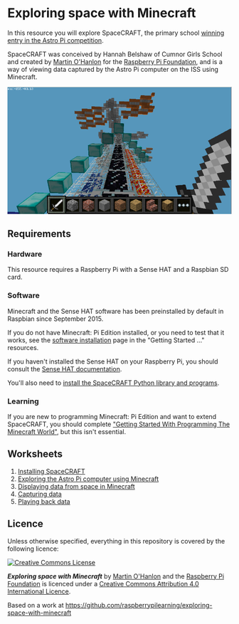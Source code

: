 # Exploring space with Minecraft

In this resource you will explore SpaceCRAFT, the primary school [winning entry in the Astro Pi competition](https://astro-pi.org/competition/winners/).

SpaceCRAFT was conceived by Hannah Belshaw of Cumnor Girls School and created by [Martin O'Hanlon](http://www.stuffaboutcode.com) for the [Raspberry Pi Foundation](https://www.raspberrypi.org), and is a way of viewing data captured by the Astro Pi computer on the ISS using Minecraft. 

![Data from the ISS displayed in Minecraft](images/spacecraft.png)

## Requirements

### Hardware

This resource requires a Raspberry Pi with a Sense HAT and a Raspbian SD card.

### Software

Minecraft and the Sense HAT software has been preinstalled by default in Raspbian since September 2015.

If you do not have Minecraft: Pi Edition installed, or you need to test that it works, see the [software installation](http://www.raspberrypi.org/learning/getting-started-with-minecraft-pi/software.md) page in the "Getting Started ..." resources.

If you haven't installed the Sense HAT on your Raspberry Pi, you should consult the [Sense HAT documentation](https://www.raspberrypi.org/documentation/hardware/sense-hat/).

You'll also need to [install the SpaceCRAFT Python library and programs](worksheets/installspacecraft.md).

### Learning

If you are new to programming Minecraft: Pi Edition and want to extend SpaceCRAFT, you should complete ["Getting Started With Programming The Minecraft World"](http://www.raspberrypi.org/learning/getting-started-with-minecraft-pi/), but this isn't essential.

## Worksheets

1. [Installing SpaceCRAFT](software.md)
2. [Exploring the Astro Pi computer using Minecraft](worksheet.md)
3. [Displaying data from space in Minecraft](worksheet2.md)
4. [Capturing data](worksheet3.md)
5. [Playing back data](worksheet4.md)

## Licence

Unless otherwise specified, everything in this repository is covered by the following licence:

[![Creative Commons License](http://i.creativecommons.org/l/by-sa/4.0/88x31.png)](http://creativecommons.org/licenses/by-sa/4.0/)

***Exploring space with Minecraft*** by [Martin O'Hanlon](http://www.stuffaboutcode.com) and the [Raspberry Pi Foundation](http://www.raspberrypi.org) is licenced under a [Creative Commons Attribution 4.0 International Licence](http://creativecommons.org/licenses/by-sa/4.0/).

Based on a work at https://github.com/raspberrypilearning/exploring-space-with-minecraft
